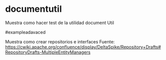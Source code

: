 # documentutil

Muestra como hacer test de la utilidad document Util

#exampleadavaced

Muestra como crear repositorios e interfaces
Fuente:
https://cwiki.apache.org/confluence/display/DeltaSpike/Repository+Drafts#RepositoryDrafts-MultipleEntityManagers
